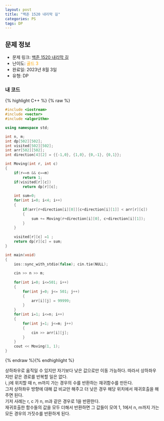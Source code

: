 ```yaml
---
layout: post
title: "백준 1520 내리막 길"
categories: PS
tags: DP
---
```


## 문제 정보
- 문제 링크: [백준 1520 내리막 길](https://www.acmicpc.net/problem/1520)
- 난이도: <span style="color:#FFA500">골드 3</span>
- 완료일: 2023년 8월 3일
- 유형: DP

### 내 코드

{% highlight C++ %} {% raw %}
```C++
#include <iostream>
#include <vector>
#include <algorithm>

using namespace std;

int n, m;
int dp[502][502];
int visited[502][502];
int arr[502][502];
int direction[4][2] = {{-1,0}, {1,0}, {0,-1}, {0,1}};

int Moving(int r, int c)
{
	if(r==n && c==m)
		return 1;
	if(visited[r][c])
		return dp[r][c];
	
	int sum=0;
	for(int i=0; i<4; i++)
	{
		if(arr[r+direction[i][0]][c+direction[i][1]] < arr[r][c])
		{
			sum += Moving(r+direction[i][0], c+direction[i][1]);
		}
	}
	
	visited[r][c] =1 ;
	return dp[r][c] = sum;
}

int main(void)
{
	ios::sync_with_stdio(false); cin.tie(NULL);
	
	cin >> n >> m;
	
	for(int i=0; i<=501; i++)
	{
		for(int j=0; j<= 501; j++)
		{
			arr[i][j] = 99999;
		}
	}
	for(int i=1; i<=n; i++)
	{
		for(int j=1; j<=m; j++)
		{
			cin >> arr[i][j];
		}
	}	
	cout << Moving(1, 1);	
}
```
{% endraw %}{% endhighlight %}

상하좌우로 움직일 수 있지만 자기보다 낮은 값으로만 이동 가능하다. 따라서 상하좌우지만 같은 경로를 반복할 일은 없다.   
i, j에 위치할 때 n, m까지 가는 경우의 수를 반환하는 재귀함수를 만든다.  
그저 상하좌우 방향에 대해 값 비교만 해주고 더 낮은 경우 해당 위치에서 재귀호출을 해주면 된다.  
기저 사례는 r, c 가 n, m과 같은 경우로 1을 반환한다.  
재귀호출한 함수들의 값을 모두 더해서 반환하면 그 값들이 모여 1, 1에서 n, m까지 가는 모든 경우의 가짓수를 반환하게 된다.  

